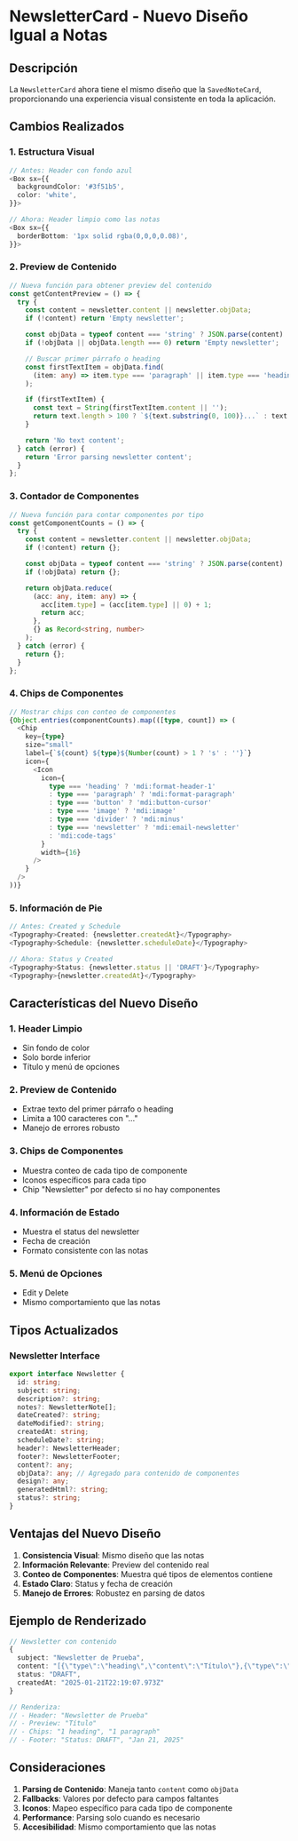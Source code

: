 # NewsletterCard - Nuevo Diseño Igual a Notas

## Descripción

La `NewsletterCard` ahora tiene el mismo diseño que la `SavedNoteCard`, proporcionando una experiencia visual consistente en toda la aplicación.

## Cambios Realizados

### 1. Estructura Visual

```typescript
// Antes: Header con fondo azul
<Box sx={{
  backgroundColor: '#3f51b5',
  color: 'white',
}}>

// Ahora: Header limpio como las notas
<Box sx={{
  borderBottom: '1px solid rgba(0,0,0,0.08)',
}}>
```

### 2. Preview de Contenido

```typescript
// Nueva función para obtener preview del contenido
const getContentPreview = () => {
  try {
    const content = newsletter.content || newsletter.objData;
    if (!content) return 'Empty newsletter';

    const objData = typeof content === 'string' ? JSON.parse(content) : content;
    if (!objData || objData.length === 0) return 'Empty newsletter';

    // Buscar primer párrafo o heading
    const firstTextItem = objData.find(
      (item: any) => item.type === 'paragraph' || item.type === 'heading'
    );

    if (firstTextItem) {
      const text = String(firstTextItem.content || '');
      return text.length > 100 ? `${text.substring(0, 100)}...` : text;
    }

    return 'No text content';
  } catch (error) {
    return 'Error parsing newsletter content';
  }
};
```

### 3. Contador de Componentes

```typescript
// Nueva función para contar componentes por tipo
const getComponentCounts = () => {
  try {
    const content = newsletter.content || newsletter.objData;
    if (!content) return {};

    const objData = typeof content === 'string' ? JSON.parse(content) : content;
    if (!objData) return {};

    return objData.reduce(
      (acc: any, item: any) => {
        acc[item.type] = (acc[item.type] || 0) + 1;
        return acc;
      },
      {} as Record<string, number>
    );
  } catch (error) {
    return {};
  }
};
```

### 4. Chips de Componentes

```typescript
// Mostrar chips con conteo de componentes
{Object.entries(componentCounts).map(([type, count]) => (
  <Chip
    key={type}
    size="small"
    label={`${count} ${type}${Number(count) > 1 ? 's' : ''}`}
    icon={
      <Icon
        icon={
          type === 'heading' ? 'mdi:format-header-1'
          : type === 'paragraph' ? 'mdi:format-paragraph'
          : type === 'button' ? 'mdi:button-cursor'
          : type === 'image' ? 'mdi:image'
          : type === 'divider' ? 'mdi:minus'
          : type === 'newsletter' ? 'mdi:email-newsletter'
          : 'mdi:code-tags'
        }
        width={16}
      />
    }
  />
))}
```

### 5. Información de Pie

```typescript
// Antes: Created y Schedule
<Typography>Created: {newsletter.createdAt}</Typography>
<Typography>Schedule: {newsletter.scheduleDate}</Typography>

// Ahora: Status y Created
<Typography>Status: {newsletter.status || 'DRAFT'}</Typography>
<Typography>{newsletter.createdAt}</Typography>
```

## Características del Nuevo Diseño

### 1. **Header Limpio**

- Sin fondo de color
- Solo borde inferior
- Título y menú de opciones

### 2. **Preview de Contenido**

- Extrae texto del primer párrafo o heading
- Limita a 100 caracteres con "..."
- Manejo de errores robusto

### 3. **Chips de Componentes**

- Muestra conteo de cada tipo de componente
- Iconos específicos para cada tipo
- Chip "Newsletter" por defecto si no hay componentes

### 4. **Información de Estado**

- Muestra el status del newsletter
- Fecha de creación
- Formato consistente con las notas

### 5. **Menú de Opciones**

- Edit y Delete
- Mismo comportamiento que las notas

## Tipos Actualizados

### Newsletter Interface

```typescript
export interface Newsletter {
  id: string;
  subject: string;
  description?: string;
  notes?: NewsletterNote[];
  dateCreated?: string;
  dateModified?: string;
  createdAt: string;
  scheduleDate?: string;
  header?: NewsletterHeader;
  footer?: NewsletterFooter;
  content?: any;
  objData?: any; // Agregado para contenido de componentes
  design?: any;
  generatedHtml?: string;
  status?: string;
}
```

## Ventajas del Nuevo Diseño

1. **Consistencia Visual**: Mismo diseño que las notas
2. **Información Relevante**: Preview del contenido real
3. **Conteo de Componentes**: Muestra qué tipos de elementos contiene
4. **Estado Claro**: Status y fecha de creación
5. **Manejo de Errores**: Robustez en parsing de datos

## Ejemplo de Renderizado

```typescript
// Newsletter con contenido
{
  subject: "Newsletter de Prueba",
  content: "[{\"type\":\"heading\",\"content\":\"Título\"},{\"type\":\"paragraph\",\"content\":\"Contenido del newsletter...\"}]",
  status: "DRAFT",
  createdAt: "2025-01-21T22:19:07.973Z"
}

// Renderiza:
// - Header: "Newsletter de Prueba"
// - Preview: "Título"
// - Chips: "1 heading", "1 paragraph"
// - Footer: "Status: DRAFT", "Jan 21, 2025"
```

## Consideraciones

1. **Parsing de Contenido**: Maneja tanto `content` como `objData`
2. **Fallbacks**: Valores por defecto para campos faltantes
3. **Iconos**: Mapeo específico para cada tipo de componente
4. **Performance**: Parsing solo cuando es necesario
5. **Accesibilidad**: Mismo comportamiento que las notas
